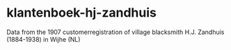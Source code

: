 # klantenboek-hj-zandhuis
Data from the 1907 customerregistration of village blacksmith H.J. Zandhuis (1884-1938) in Wijhe (NL)
